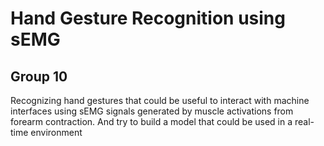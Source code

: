 # Hand Gesture Recognition using sEMG
## Group 10
Recognizing hand gestures that could be useful to interact with machine interfaces using sEMG signals generated by muscle activations from forearm contraction. And try to build a model that could be used in a real-time environment 


